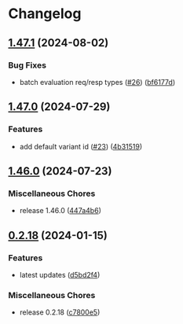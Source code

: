 # Changelog

## [1.47.1](https://github.com/flipt-io/flipt-openapi/compare/1.47.0...1.47.1) (2024-08-02)


### Bug Fixes

* batch evaluation req/resp types ([#26](https://github.com/flipt-io/flipt-openapi/issues/26)) ([bf6177d](https://github.com/flipt-io/flipt-openapi/commit/bf6177da67e0d2b1e1b7d5c8619e0fab3cc9053b))

## [1.47.0](https://github.com/flipt-io/flipt-openapi/compare/1.46.0...1.47.0) (2024-07-29)


### Features

* add default variant id ([#23](https://github.com/flipt-io/flipt-openapi/issues/23)) ([4b31519](https://github.com/flipt-io/flipt-openapi/commit/4b315193414a4aa3d33254ba239b9a00980995aa))

## [1.46.0](https://github.com/flipt-io/flipt-openapi/compare/0.2.18...1.46.0) (2024-07-23)


### Miscellaneous Chores

* release 1.46.0 ([447a4b6](https://github.com/flipt-io/flipt-openapi/commit/447a4b650007d474901e73efaff42c410deebee7))

## [0.2.18](https://github.com/flipt-io/flipt-openapi/compare/v0.2.18...0.2.18) (2024-01-15)


### Features

* latest updates ([d5bd2f4](https://github.com/flipt-io/flipt-openapi/commit/d5bd2f4e709169e5061b37784a97ec2578cd36eb))


### Miscellaneous Chores

* release 0.2.18 ([c7800e5](https://github.com/flipt-io/flipt-openapi/commit/c7800e57bb74cbce4c1b13a795ed1d0f88d6db2d))
